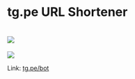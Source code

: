 
# tg.pe URL Shortener
# ![](https://tg.pe/logo.png)

![](https://cdn1.telesco.pe/file/kHZHXSA4wqiPW9gfx7FTPvB22OogC37FR9qJZ8XHeD5G9z0hMUWU71Mj8TF7dAiMMdzky6kF15JPC1KxDjfyJIEm9CJEEHJLbTBicf9oP_989AtJorwS2bFNJTIxaGQTS_LBBhDYjbB8nyMUtXPsDwdAvibcKD9kxJDnWHz3TflNpAZ12mc_hQtOLWlIqvn7gh9pjIqmlcd_jiaoZCjHLPLTj6we-7ilW9SSIRn0aEkQI5f85VLsLlZuYZEKSo3dxFXmhAdupFZA5S_j9W49PNd--QJ4IYeAhAYgWLwAZFLTwy3Zpehn8TnIFLTxYbJErUR9nnTLwHu7NLH-GsfNDA.jpg)

Link: [tg.pe/bot](https://tg.pe/bot)
